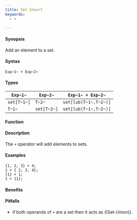 ```yaml
---
title: Set Insert
keywords:
  - +

---
```


#### Synopsis

Add an element to a set.

#### Syntax

`Exp~1~ + Exp~2~`

#### Types


| `Exp~1~`    |  `Exp~2~`    | `Exp~1~ + Exp~2~`       |
| --- | --- | --- |
| `set[T~1~]` |  `T~2~`      | `set[lub(T~1~,T~2~)]`   |
| `T~1~`      |  `set[T~2~]` | `set[lub(T~1~,T~2~)]`   |


#### Function

#### Description

The `+` operator will add elements to sets.

#### Examples

```rascal-shell
{1, 2, 3} + 4;
1 + { 2, 3, 4};
{1} + 1;
1 + {1};
```

#### Benefits

#### Pitfalls

*  if both operands of `+` are a set then it acts as ((Set-Union)).

